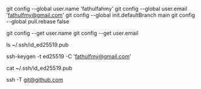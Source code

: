 git config --global user.name 'fathulfahmy'
git config --global user.email 'fathulfmy@gmail.com'
git config --global init.defaultBranch main
git config --global pull.rebase false
<!-- configure user name,email,branch name and rebase behavior -->

git config --get user.name
git config --get user.email
<!-- display user name and email -->

ls ~/.ssh/id_ed25519.pub
<!-- display if ed25519 ssh key is installed -->

ssh-keygen -t ed25519 -C 'fathulfmy@gmail.com'
<!-- generate ssh with email as description comment -->

cat ~/.ssh/id_ed25519.pub
<!-- copy ed25519 ssh key -->

ssh -T git@github.com
<!-- ssh to github to verify authentication -->